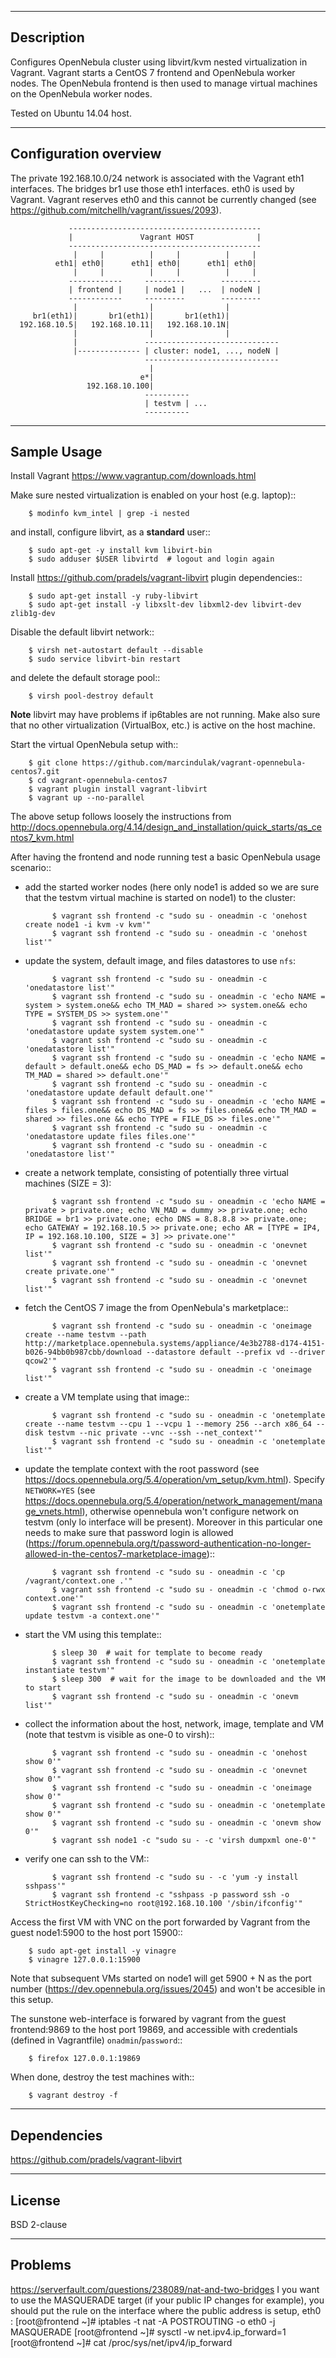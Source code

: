 -----------
Description
-----------

Configures OpenNebula cluster using libvirt/kvm nested virtualization in Vagrant.
Vagrant starts a CentOS 7 frontend and OpenNebula worker nodes. The OpenNebula frontend
is then used to manage virtual machines on the OpenNebula worker nodes.

Tested on Ubuntu 14.04 host.


----------------------
Configuration overview
----------------------

The private 192.168.10.0/24 network is associated with the Vagrant eth1 interfaces.
The bridges br1 use those eth1 interfaces. eth0 is used by Vagrant.
Vagrant reserves eth0 and this cannot be currently changed
(see https://github.com/mitchellh/vagrant/issues/2093).

                 -------------------------------------------
                 |               Vagrant HOST              |
                 -------------------------------------------
                  |     |          |     |          |     |
              eth1| eth0|      eth1| eth0|      eth1| eth0|
                  |     |          |     |          |     |
                 ------------     ---------        ---------
                 | frontend |     | node1 |   ...  | nodeN |
                 ------------     ---------        ---------
                  |                |                |
         br1(eth1)|       br1(eth1)|       br1(eth1)|
      192.168.10.5|   192.168.10.11|   192.168.10.1N|
                  |                |                |
                  |               ------------------------------
                  |-------------- | cluster: node1, ..., nodeN |
                                  ------------------------------
                                   |
                                 e*|
                     192.168.10.100|
                                  ----------
                                  | testvm | ...
                                  ----------


------------
Sample Usage
------------

Install Vagrant https://www.vagrantup.com/downloads.html

Make sure nested virtualization is enabled on your host (e.g. laptop)::

        $ modinfo kvm_intel | grep -i nested

and install, configure libvirt, as a **standard** user::

        $ sudo apt-get -y install kvm libvirt-bin
        $ sudo adduser $USER libvirtd  # logout and login again

Install https://github.com/pradels/vagrant-libvirt plugin dependencies::

        $ sudo apt-get install -y ruby-libvirt
        $ sudo apt-get install -y libxslt-dev libxml2-dev libvirt-dev zlib1g-dev

Disable the default libvirt network::

        $ virsh net-autostart default --disable
        $ sudo service libvirt-bin restart

and delete the default storage pool::

        $ virsh pool-destroy default

**Note** libvirt may have problems if ip6tables are not running.
Make also sure that no other virtualization (VirtualBox, etc.)
is active on the host machine.

Start the virtual OpenNebula setup with::

        $ git clone https://github.com/marcindulak/vagrant-opennebula-centos7.git
        $ cd vagrant-opennebula-centos7
        $ vagrant plugin install vagrant-libvirt
        $ vagrant up --no-parallel

The above setup follows loosely the instructions from
http://docs.opennebula.org/4.14/design_and_installation/quick_starts/qs_centos7_kvm.html

After having the frontend and node running test a basic OpenNebula usage scenario::

- add the started worker nodes (here only node1 is added so we are sure that the testvm virtual machine is started on node1) to the cluster:

            $ vagrant ssh frontend -c "sudo su - oneadmin -c 'onehost create node1 -i kvm -v kvm'"
            $ vagrant ssh frontend -c "sudo su - oneadmin -c 'onehost list'"

- update the system, default image, and files datastores to use `nfs`:

            $ vagrant ssh frontend -c "sudo su - oneadmin -c 'onedatastore list'"
            $ vagrant ssh frontend -c "sudo su - oneadmin -c 'echo NAME = system > system.one&& echo TM_MAD = shared >> system.one&& echo TYPE = SYSTEM_DS >> system.one'"
            $ vagrant ssh frontend -c "sudo su - oneadmin -c 'onedatastore update system system.one'"
            $ vagrant ssh frontend -c "sudo su - oneadmin -c 'onedatastore list'"
            $ vagrant ssh frontend -c "sudo su - oneadmin -c 'echo NAME = default > default.one&& echo DS_MAD = fs >> default.one&& echo TM_MAD = shared >> default.one'"
            $ vagrant ssh frontend -c "sudo su - oneadmin -c 'onedatastore update default default.one'"
            $ vagrant ssh frontend -c "sudo su - oneadmin -c 'echo NAME = files > files.one&& echo DS_MAD = fs >> files.one&& echo TM_MAD = shared >> files.one && echo TYPE = FILE_DS >> files.one'"
            $ vagrant ssh frontend -c "sudo su - oneadmin -c 'onedatastore update files files.one'"
            $ vagrant ssh frontend -c "sudo su - oneadmin -c 'onedatastore list'"

- create a network template, consisting of potentially three virtual machines (SIZE = 3):

            $ vagrant ssh frontend -c "sudo su - oneadmin -c 'echo NAME = private > private.one; echo VN_MAD = dummy >> private.one; echo BRIDGE = br1 >> private.one; echo DNS = 8.8.8.8 >> private.one; echo GATEWAY = 192.168.10.5 >> private.one; echo AR = [TYPE = IP4, IP = 192.168.10.100, SIZE = 3] >> private.one'"
            $ vagrant ssh frontend -c "sudo su - oneadmin -c 'onevnet list'"
            $ vagrant ssh frontend -c "sudo su - oneadmin -c 'onevnet create private.one'"
            $ vagrant ssh frontend -c "sudo su - oneadmin -c 'onevnet list'"

- fetch the CentOS 7 image the from OpenNebula's marketplace::

            $ vagrant ssh frontend -c "sudo su - oneadmin -c 'oneimage create --name testvm --path http://marketplace.opennebula.systems/appliance/4e3b2788-d174-4151-b026-94bb0b987cbb/download --datastore default --prefix vd --driver qcow2'"
            $ vagrant ssh frontend -c "sudo su - oneadmin -c 'oneimage list'"

- create a VM template using that image::

            $ vagrant ssh frontend -c "sudo su - oneadmin -c 'onetemplate create --name testvm --cpu 1 --vcpu 1 --memory 256 --arch x86_64 --disk testvm --nic private --vnc --ssh --net_context'"
            $ vagrant ssh frontend -c "sudo su - oneadmin -c 'onetemplate list'"

- update the template context with the root password (see https://docs.opennebula.org/5.4/operation/vm_setup/kvm.html). Specify `NETWORK=YES` (see https://docs.opennebula.org/5.4/operation/network_management/manage_vnets.html), otherwise opennebula won't configure network on testvm (only lo interface will be present). Moreover in this particular one needs to make sure that password login is allowed (https://forum.opennebula.org/t/password-authentication-no-longer-allowed-in-the-centos7-marketplace-image)::

            $ vagrant ssh frontend -c "sudo su - oneadmin -c 'cp /vagrant/context.one .'"
            $ vagrant ssh frontend -c "sudo su - oneadmin -c 'chmod o-rwx context.one'"
            $ vagrant ssh frontend -c "sudo su - oneadmin -c 'onetemplate update testvm -a context.one'"

- start the VM using this template::

            $ sleep 30  # wait for template to become ready
            $ vagrant ssh frontend -c "sudo su - oneadmin -c 'onetemplate instantiate testvm'"
            $ sleep 300  # wait for the image to be downloaded and the VM to start
            $ vagrant ssh frontend -c "sudo su - oneadmin -c 'onevm list'"

- collect the information about the host, network, image, template and VM (note that testvm is visible as one-0 to virsh)::

            $ vagrant ssh frontend -c "sudo su - oneadmin -c 'onehost show 0'"
            $ vagrant ssh frontend -c "sudo su - oneadmin -c 'onevnet show 0'"
            $ vagrant ssh frontend -c "sudo su - oneadmin -c 'oneimage show 0'"
            $ vagrant ssh frontend -c "sudo su - oneadmin -c 'onetemplate show 0'"
            $ vagrant ssh frontend -c "sudo su - oneadmin -c 'onevm show 0'"
            $ vagrant ssh node1 -c "sudo su - -c 'virsh dumpxml one-0'"

- verify one can ssh to the VM::

            $ vagrant ssh frontend -c "sudo su - -c 'yum -y install sshpass'"
            $ vagrant ssh frontend -c "sshpass -p password ssh -o StrictHostKeyChecking=no root@192.168.10.100 '/sbin/ifconfig'"

Access the first VM with VNC on the port forwarded by Vagrant from the guest node1:5900 to the host port 15900::

        $ sudo apt-get install -y vinagre
        $ vinagre 127.0.0.1:15900

Note that subsequent VMs started on node1 will get 5900 + N as the port number (https://dev.opennebula.org/issues/2045) and won't be accesible in this setup.

The sunstone web-interface is forwared by vagrant from the guest frontend:9869 to the host port 19869, and accessible with credentials (defined in Vagrantfile) `onadmin`/`password`::

        $ firefox 127.0.0.1:19869

When done, destroy the test machines with::

        $ vagrant destroy -f


------------
Dependencies
------------

https://github.com/pradels/vagrant-libvirt


-------
License
-------

BSD 2-clause


--------
Problems
--------

https://serverfault.com/questions/238089/nat-and-two-bridges
I you want to use the MASQUERADE target (if your public IP changes for example), you should put the rule on the interface where the public address is setup, eth0 :
[root@frontend ~]# iptables -t nat -A POSTROUTING -o eth0 -j MASQUERADE
[root@frontend ~]# sysctl -w net.ipv4.ip_forward=1
[root@frontend ~]# cat /proc/sys/net/ipv4/ip_forward
